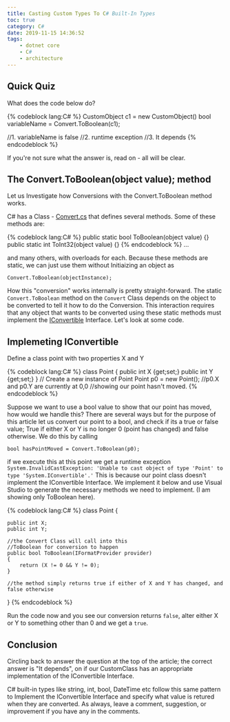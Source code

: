 ```yaml
---
title: Casting Custom Types To C# Built-In Types
toc: true
category: C#
date: 2019-11-15 14:36:52
tags:
    - dotnet core
    - C#
    - architecture
---
```


## Quick Quiz

What does the code below do?

{% codeblock lang:C# %}
CustomObject c1 = new CustomObject()
bool variableName = Convert.ToBoolean(c1);

//1. variableName is false
//2. runtime exception
//3. It depends
{% endcodeblock %}

If you're not sure what the answer is, read on - all will be clear.

<!--More-->

## The Convert.ToBoolean(object value); method

Let us Investigate how Conversions with the Convert.ToBoolean method works.

C# has a Class - [Convert.cs](https://github.com/dotnet/corefx/blob/master/src/Common/src/CoreLib/System/Convert.cs) that defines several methods. Some of these methods are:

{% codeblock lang:C# %}
public static bool ToBoolean(object value) {}
public static int ToInt32(object value) {}
{% endcodeblock %}
...

and many others, with overloads for each. Because these methods are static, we can just use them without Initiaizing an object as

    Convert.ToBoolean(objectInstance);

How this "conversion" works internally is pretty straight-forward. The static `Convert.ToBoolean` method on the `Convert` Class depends on the object to be converted to tell it how to do the Conversion. This interaction requires that any object that wants to be converted using these static methods must implement the [IConvertible](https://github.com/dotnet/corefx/blob/master/src/Common/src/CoreLib/System/IConvertible.cs) Interface. Let's look at some code.

## Implemeting IConvertible

Define a class point with two properties X and Y

{% codeblock lang:C# %}
class Point {
    public int X {get;set;}
    public int Y {get;set;}
}
// Create a new instance of Point
Point p0 = new Point();
//p0.X and p0.Y are currently at 0,0
//showing our point hasn't moved.
{% endcodeblock %}

Suppose we want to use a bool value to show that our point has moved, how would we handle this? There are several ways but for the purpose of this article let us convert our point to a bool, and check if its a true or false value; True if either X or Y is no longer 0 (point has changed) and false otherwise. We do this by calling

`bool hasPointMoved = Convert.ToBoolean(p0);`

if we execute this at this point we get a runtime exception `System.InvalidCastException: 'Unable to cast object of type 'Point' to type 'System.IConvertible'.'` This is because our point class doesn't implement the IConvertible Interface. We implement it below and use Visual Studio to generate the necessary methods we need to implement. (I am showing only ToBoolean here).

{% codeblock lang:C# %}
class Point {

    public int X;
    public int Y;

    //the Convert Class will call into this
    //ToBoolean for conversion to happen
    public bool ToBoolean(IFormatProvider provider)
    {
        return (X != 0 && Y != 0);
    }

    //the method simply returns true if either of X and Y has changed, and false otherwise
}
{% endcodeblock %}

Run the code now and you see our conversion returns `false`, alter either X or Y to something other than 0 and we get a `true`.

## Conclusion

Circling back to answer the question at the top of the article; the correct answer is "It depends", on if our CustomClass has an appropriate implementation of the IConvertible Interface.

C# built-in types like string, int, bool, DateTime etc follow this same pattern to Implement the IConvertible Interface and specify what value is retured when they are converted. As always, leave a comment, suggestion, or improvement if you have any in the comments.

